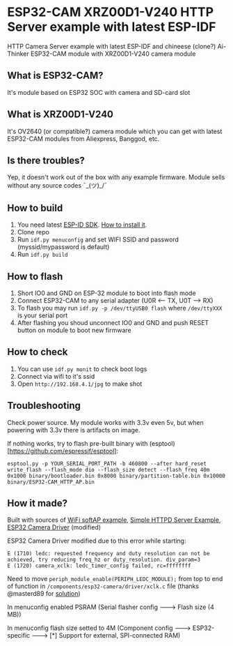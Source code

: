 # ESP32-CAM XRZ00D1-V240 HTTP Server example with latest ESP-IDF
HTTP Camera Server example with latest ESP-IDF and chineese (clone?) Ai-Thinker ESP32-CAM module with XRZ00D1-V240 camera module

## What is ESP32-CAM?
It's module based on ESP32 SOC with camera and SD-card slot

## What is XRZ00D1-V240
It's OV2640 (or compatible?) camera module which you can get with latest ESP32-CAM modules from Aliexpress, Banggod, etc.

## Is there troubles?
Yep, it doesn't work out of the box with any example firmware. Module sells without any source codes ¯\_(ツ)_/¯

## How to build
1. You need latest [ESP-ID SDK](https://github.com/espressif/esp-idf). [How to install it](https://docs.espressif.com/projects/esp-idf/en/latest/get-started/index.html).
2. Clone repo
3. Run `idf.py menuconfig` and set WIFI SSID and password (myssid/mypassword is default)
4. Run `idf.py build`

## How to flash
1. Short IO0 and GND on ESP-32 module to boot into flash mode
2. Connect ESP32-CAM to any serial adapter (U0R <— TX, U0T —> RX)
3. To flash you may run `idf.py -p /dev/ttyUSB0 flash` where `/dev/ttyXXX` is your serial port
4. After flashing you shoud unconnect IO0 and GND and push RESET button on module to boot new firmware

## How to check
1. You can use `idf.py monit` to check boot logs
2. Connect via wifi to it's ssid
3. Open `http://192.168.4.1/jpg` to make shot 

## Troubleshooting
Check power source. My module works with 3.3v even 5v, but when powering with 3.3v there is artifacts on image.

If nothing works, try to flash pre-built binary with (esptool)[https://github.com/espressif/esptool]:

```
esptool.py -p YOUR_SERIAL_PORT_PATH -b 460800 --after hard_reset write_flash --flash_mode dio --flash_size detect --flash_freq 40m 0x1000 binary/bootloader.bin 0x8000 binary/partition-table.bin 0x10000 binary/ESP32-CAM_HTTP_AP.bin
```

## How it made?
Built with sources of [WiFi softAP example](https://github.com/espressif/esp-idf/tree/master/examples/wifi/getting_started/softAP), [Simple HTTPD Server Example](https://github.com/espressif/esp-idf/tree/master/examples/protocols/http_server/simple), [ESP32 Camera Driver](https://github.com/espressif/esp32-camera) (modified)

ESP32 Camera Driver modified due to this error while starting:
```
E (1710) ledc: requested frequency and duty resolution can not be achieved, try reducing freq_hz or duty_resolution. div_param=3
E (1720) camera_xclk: ledc_timer_config failed, rc=ffffffff
```

Need to move `periph_module_enable(PERIPH_LEDC_MODULE);` from top to end of function in `/components/esp32-camera/driver/xclk.c` file (thanks @masterd89 for [solution](https://github.com/espressif/esp32-camera/issues/66#issuecomment-526283681))

In menuconfig enabled PSRAM (Serial flasher config ---> Flash size (4 MB))

In menuconfig flash size setted to 4M (Component config ---> ESP32-specific ---> [*] Support for external, SPI-connected RAM)

